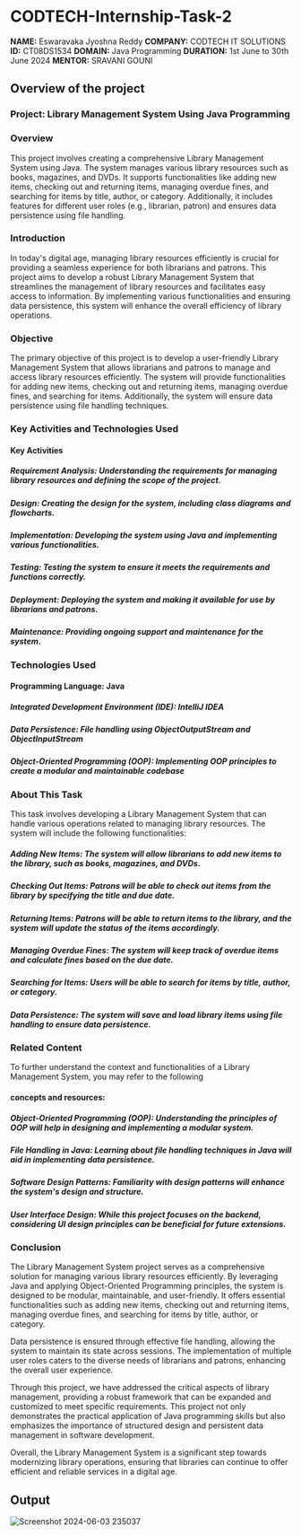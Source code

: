 # CODTECH-Internship-Task-2

**NAME:** Eswaravaka Jyoshna Reddy
**COMPANY:** CODTECH IT SOLUTIONS
**ID:** CT08DS1534
**DOMAIN:** Java Programming
**DURATION:** 1st June to 30th June 2024
**MENTOR:** SRAVANI GOUNI

## Overview of the project

### Project: Library Management System Using Java Programming

### Overview 

This project involves creating a comprehensive Library Management System using Java. The system manages various library resources such as books, magazines, and DVDs. It supports functionalities like adding new items, checking out and returning items, managing overdue fines, and searching for items by title, author, or category. Additionally, it includes features for different user roles (e.g., librarian, patron) and ensures data persistence using file handling.

### Introduction

In today's digital age, managing library resources efficiently is crucial for providing a seamless experience for both librarians and patrons. This project aims to develop a robust Library Management System that streamlines the management of library resources and facilitates easy access to information. By implementing various functionalities and ensuring data persistence, this system will enhance the overall efficiency of library operations.

### Objective

The primary objective of this project is to develop a user-friendly Library Management System that allows librarians and patrons to manage and access library resources efficiently. The system will provide functionalities for adding new items, checking out and returning items, managing overdue fines, and searching for items. Additionally, the system will ensure data persistence using file handling techniques.

### Key Activities and Technologies Used

#### Key Activities

##### Requirement Analysis: Understanding the requirements for managing library resources and defining the scope of the project.
##### Design: Creating the design for the system, including class diagrams and flowcharts.
##### Implementation: Developing the system using Java and implementing various functionalities.
##### Testing: Testing the system to ensure it meets the requirements and functions correctly.
##### Deployment: Deploying the system and making it available for use by librarians and patrons.
##### Maintenance: Providing ongoing support and maintenance for the system.

### Technologies Used

#### Programming Language: Java

##### Integrated Development Environment (IDE): IntelliJ IDEA
##### Data Persistence: File handling using ObjectOutputStream and ObjectInputStream
##### Object-Oriented Programming (OOP): Implementing OOP principles to create a modular and maintainable codebase

### About This Task

This task involves developing a Library Management System that can handle various operations related to managing library resources. The system will include the following functionalities:

##### Adding New Items: The system will allow librarians to add new items to the library, such as books, magazines, and DVDs.
##### Checking Out Items: Patrons will be able to check out items from the library by specifying the title and due date.
##### Returning Items: Patrons will be able to return items to the library, and the system will update the status of the items accordingly.
##### Managing Overdue Fines: The system will keep track of overdue items and calculate fines based on the due date.
##### Searching for Items: Users will be able to search for items by title, author, or category.
##### Data Persistence: The system will save and load library items using file handling to ensure data persistence.

### Related Content
To further understand the context and functionalities of a Library Management System, you may refer to the following

#### concepts and resources:

##### Object-Oriented Programming (OOP): Understanding the principles of OOP will help in designing and implementing a modular system.
##### File Handling in Java: Learning about file handling techniques in Java will aid in implementing data persistence.
##### Software Design Patterns: Familiarity with design patterns will enhance the system's design and structure.
##### User Interface Design: While this project focuses on the backend, considering UI design principles can be beneficial for future extensions.

### Conclusion

The Library Management System project serves as a comprehensive solution for managing various library resources efficiently. By leveraging Java and applying Object-Oriented Programming principles, the system is designed to be modular, maintainable, and user-friendly. It offers essential functionalities such as adding new items, checking out and returning items, managing overdue fines, and searching for items by title, author, or category.

Data persistence is ensured through effective file handling, allowing the system to maintain its state across sessions. The implementation of multiple user roles caters to the diverse needs of librarians and patrons, enhancing the overall user experience.

Through this project, we have addressed the critical aspects of library management, providing a robust framework that can be expanded and customized to meet specific requirements. This project not only demonstrates the practical application of Java programming skills but also emphasizes the importance of structured design and persistent data management in software development.

Overall, the Library Management System is a significant step towards modernizing library operations, ensuring that libraries can continue to offer efficient and reliable services in a digital age.

## Output

![Screenshot 2024-06-03 235037](https://github.com/jyoshna08/CODTECH-Internship-Task-2/assets/171473485/a8625aac-195e-4114-b2f7-779757f6e6af)
